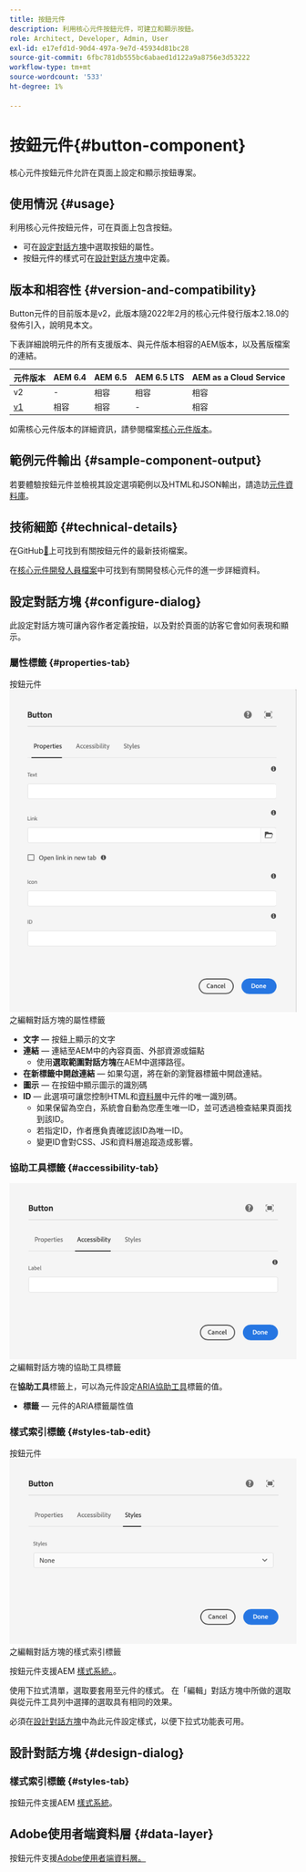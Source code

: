 ```yaml
---
title: 按鈕元件
description: 利用核心元件按鈕元件，可建立和顯示按鈕。
role: Architect, Developer, Admin, User
exl-id: e17efd1d-90d4-497a-9e7d-45934d81bc28
source-git-commit: 6fbc781db555bc6abaed1d122a9a8756e3d53222
workflow-type: tm+mt
source-wordcount: '533'
ht-degree: 1%

---
```


# 按鈕元件{#button-component}

核心元件按鈕元件允許在頁面上設定和顯示按鈕專案。

## 使用情況 {#usage}

利用核心元件按鈕元件，可在頁面上包含按鈕。

* 可在[設定對話方塊](#configure-dialog)中選取按鈕的屬性。
* 按鈕元件的樣式可在[設計對話方塊](#design-dialog)中定義。

## 版本和相容性 {#version-and-compatibility}

Button元件的目前版本是v2，此版本隨2022年2月的核心元件發行版本2.18.0的發佈引入，說明見本文。

下表詳細說明元件的所有支援版本、與元件版本相容的AEM版本，以及舊版檔案的連結。

| 元件版本 | AEM 6.4 | AEM 6.5 | AEM 6.5 LTS | AEM as a Cloud Service  |
|--- |--- |---|---|---|
| v2 | - | 相容 | 相容 | 相容 |
| [v1](v1/button.md) | 相容 | 相容 | - | 相容 |

如需核心元件版本的詳細資訊，請參閱檔案[核心元件版本](/help/versions.md)。

## 範例元件輸出 {#sample-component-output}

若要體驗按鈕元件並檢視其設定選項範例以及HTML和JSON輸出，請造訪[元件資料庫](https://adobe.com/go/aem_cmp_library_button)。

## 技術細節 {#technical-details}

在GitHub[&#128279;](https://adobe.com/go/aem_cmp_tech_button_v2_tw)上可找到有關按鈕元件的最新技術檔案。

在[核心元件開發人員檔案](/help/developing/overview.md)中可找到有關開發核心元件的進一步詳細資料。

## 設定對話方塊 {#configure-dialog}

此設定對話方塊可讓內容作者定義按鈕，以及對於頁面的訪客它會如何表現和顯示。

### 屬性標籤 {#properties-tab}

按鈕元件![&#128279;](/help/assets/button-edit-properties.png)之編輯對話方塊的屬性標籤

* **文字** — 按鈕上顯示的文字
* **連結** — 連結至AEM中的內容頁面、外部資源或錨點
   * 使用&#x200B;**選取範圍對話方塊**&#x200B;在AEM中選擇路徑。
* **在新標籤中開啟連結** — 如果勾選，將在新的瀏覽器標籤中開啟連結。
* **圖示** — 在按鈕中顯示圖示的識別碼
* **ID** — 此選項可讓您控制HTML和[資料層](/help/developing/data-layer/overview.md)中元件的唯一識別碼。
   * 如果保留為空白，系統會自動為您產生唯一ID，並可透過檢查結果頁面找到該ID。
   * 若指定ID，作者應負責確認該ID為唯一ID。
   * 變更ID會對CSS、JS和資料層追蹤造成影響。

### 協助工具標籤 {#accessibility-tab}

![按鈕元件](/help/assets/button-edit-accessibility.png)之編輯對話方塊的協助工具標籤

在&#x200B;**協助工具**&#x200B;標籤上，可以為元件設定[ARIA協助工具](https://www.w3.org/WAI/standards-guidelines/aria/)標籤的值。

* **標籤** — 元件的ARIA標籤屬性值

### 樣式索引標籤 {#styles-tab-edit}

按鈕元件![&#128279;](/help/assets/button-edit-styles.png)之編輯對話方塊的樣式索引標籤

按鈕元件支援AEM [樣式系統。](/help/get-started/authoring.md#component-styling)。

使用下拉式清單，選取要套用至元件的樣式。 在「編輯」對話方塊中所做的選取與從元件工具列中選擇的選取具有相同的效果。

必須在[設計對話方塊](#design-dialog)中為此元件設定樣式，以便下拉式功能表可用。

## 設計對話方塊 {#design-dialog}

### 樣式索引標籤 {#styles-tab}

按鈕元件支援AEM [樣式系統](/help/get-started/authoring.md#component-styling)。

## Adobe使用者端資料層 {#data-layer}

按鈕元件支援[Adobe使用者端資料層。](/help/developing/data-layer/overview.md)
